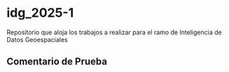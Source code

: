 # idg_2025-1
Repositorio que aloja los trabajos a realizar para el ramo de Inteligencia de Datos Geoespaciales

## Comentario de Prueba


